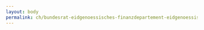 ```yaml
---
layout: body
permalink: ch/bundesrat-eidgenoessisches-finanzdepartement-eidgenoessische-steuerverwaltung-direktion-dienst-fuer-informationsaustausch-in-steuersachen-sei-sei-rechtsdienst/
---
```


